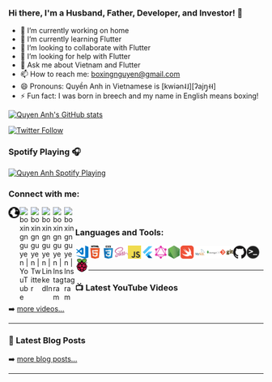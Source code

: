 ### Hi there, I'm a Husband, Father, Developer, and Investor! 👋


<!-- **boxingnguyen/boxingnguyen** is a ✨ _special_ ✨ repository because its `README.md` (this file) appears on your GitHub profile. -->


- 🔭 I’m currently working on home
- 🌱 I’m currently learning Flutter
- 👯 I’m looking to collaborate with Flutter
- 🤔 I’m looking for help with Flutter 
- 💬 Ask me about Vietnam and Flutter
- 📫 How to reach me: boxingnguyen@gmail.com
- 😄 Pronouns: Quyền Anh in Vietnamese is [kwiən˨˩][ʔajŋ̟˧˧]
- ⚡ Fun fact: I was born in breech and my name in English means boxing!


[![Quyen Anh's GitHub stats](https://github-readme-stats.vercel.app/api?username=boxingnguyen&count_private=true)](https://github.com/boxingnguyen)

<!-- [![Website](https://img.shields.io/website?label=boxingnguyen.com&style=for-the-badge&url=https%3A%2F%2Fboxingnguyen.com)](https://boxingnguyen.com) -->
[![Twitter Follow](https://img.shields.io/twitter/follow/boxingnguyen?color=1DA1F2&logo=twitter&style=for-the-badge)](https://twitter.com/intent/follow?original_referer=https%3A%2F%2Fgithub.com%2Fboxingnguyen&screen_name=boxingnguyen)

### Spotify Playing 🎧

[<img src="https://avatar-ex-swe.nixcdn.com/song/2020/11/24/6/8/8/a/1606187842165_640.jpg" alt="Quyen Anh Spotify Playing" width="350" />](https://open.spotify.com/user/31vcysnwogevr6s4vg2uggawstui)
### Connect with me:

[<img align="left" alt="boxingnguyen.com" width="22px" src="https://raw.githubusercontent.com/iconic/open-iconic/master/svg/globe.svg" />][website]
[<img align="left" alt="boxingnguyen | YouTube" width="22px" src="https://cdn.jsdelivr.net/npm/simple-icons@v3/icons/youtube.svg" />][youtube]
[<img align="left" alt="boxingnguyen | Twitter" width="22px" src="https://cdn.jsdelivr.net/npm/simple-icons@v3/icons/twitter.svg" />][twitter]
[<img align="left" alt="boxingnguyen | LinkedIn" width="22px" src="https://cdn.jsdelivr.net/npm/simple-icons@v3/icons/linkedin.svg" />][linkedin]
[<img align="left" alt="boxingnguyen | Instagram" width="22px" src="https://cdn.jsdelivr.net/npm/simple-icons@v3/icons/instagram.svg" />][instagram]
[<img align="left" alt="boxingnguyen | Instagram" width="22px" src="https://cdn.jsdelivr.net/npm/simple-icons@v3/icons/facebook.svg" />][facebook]

<br />

### Languages and Tools:

[<img align="left" alt="Visual Studio Code" width="26px" src="https://raw.githubusercontent.com/github/explore/80688e429a7d4ef2fca1e82350fe8e3517d3494d/topics/visual-studio-code/visual-studio-code.png" />][webdevplaylist]
[<img align="left" alt="HTML5" width="26px" src="https://raw.githubusercontent.com/github/explore/80688e429a7d4ef2fca1e82350fe8e3517d3494d/topics/html/html.png" />][webdevplaylist]
[<img align="left" alt="CSS3" width="26px" src="https://raw.githubusercontent.com/github/explore/80688e429a7d4ef2fca1e82350fe8e3517d3494d/topics/css/css.png" />][cssplaylist]
[<img align="left" alt="Sass" width="26px" src="https://raw.githubusercontent.com/github/explore/80688e429a7d4ef2fca1e82350fe8e3517d3494d/topics/sass/sass.png" />][cssplaylist]
[<img align="left" alt="JavaScript" width="26px" src="https://raw.githubusercontent.com/github/explore/80688e429a7d4ef2fca1e82350fe8e3517d3494d/topics/javascript/javascript.png" />][jsplaylist]
[<img align="left" alt="Flutter" width="26px" src="https://raw.githubusercontent.com/github/explore/80688e429a7d4ef2fca1e82350fe8e3517d3494d/topics/flutter/flutter.png" />][reactplaylist]
[<img align="left" alt="GraphQL" width="26px" src="https://raw.githubusercontent.com/github/explore/80688e429a7d4ef2fca1e82350fe8e3517d3494d/topics/graphql/graphql.png" />][webdevplaylist]
[<img align="left" alt="Node.js" width="26px" src="https://raw.githubusercontent.com/github/explore/80688e429a7d4ef2fca1e82350fe8e3517d3494d/topics/nodejs/nodejs.png" />][webdevplaylist]
[<img align="left" alt="Deno" width="26px" src="https://raw.githubusercontent.com/github/explore/361e2821e2dea67711cde99c9c40ed357061cf27/topics/swift/swift.png" />][webdevplaylist]
[<img align="left" alt="MySQL" width="26px" src="https://raw.githubusercontent.com/github/explore/80688e429a7d4ef2fca1e82350fe8e3517d3494d/topics/mysql/mysql.png" />][webdevplaylist]
[<img align="left" alt="MongoDB" width="26px" src="https://raw.githubusercontent.com/github/explore/80688e429a7d4ef2fca1e82350fe8e3517d3494d/topics/mongodb/mongodb.png" />][webdevplaylist]
[<img align="left" alt="Git" width="26px" src="https://raw.githubusercontent.com/github/explore/80688e429a7d4ef2fca1e82350fe8e3517d3494d/topics/git/git.png" />][webdevplaylist]
[<img align="left" alt="GitHub" width="26px" src="https://raw.githubusercontent.com/github/explore/78df643247d429f6cc873026c0622819ad797942/topics/github/github.png" />][webdevplaylist]
[<img align="left" alt="Terminal" width="26px" src="https://raw.githubusercontent.com/github/explore/80688e429a7d4ef2fca1e82350fe8e3517d3494d/topics/terminal/terminal.png" />][webdevplaylist]
[<img align="left" alt="Terminal" width="26px" src="https://github.com/github/explore/blob/main/topics/raspberry-pi/raspberry-pi.png?raw=true" />][webdevplaylist]


<br />
<br />

---

### 📺 Latest YouTube Videos

<!-- YOUTUBE:START
- [Don't MISS These Amazing Web Dev Videos! (STACKr News 2021, Issue #8)](https://www.youtube.com/watch?v=tSSzfT5Txv8)
- [How To Write Clean Code! | JavaScript Pro Tips (2021)](https://www.youtube.com/watch?v=ZI3q-_vjSZE)
- [[#7] Top Web Dev Videos You NEED to Watch! (STACKr News 2021, Issue #7)](https://www.youtube.com/watch?v=pQyR71kNTo8)
- [Top VS Code Updates | v1.53 Released!! | Tips & Tricks 2021 (Visual Studio Code)](https://www.youtube.com/watch?v=vTf_KPsD0pQ)
- [Node.js Crash Course for Beginners Tutorial - Learn Node Basics in 30 Minutes!](https://www.youtube.com/watch?v=2LUdnb-mls0) -->
<!-- YOUTUBE:END -->
<!-- youtube channel -->
➡️ [more videos...](https://github.com/boxingnguyen/#) 

---

### 📕 Latest Blog Posts

<!-- BLOG-POST-LIST:START -->
<!-- - [How To Pass Application Tracking Systems (ATS) & Get Interviews - Resume Tips for Software Developer](https://dev.to/boxingnguyen/how-to-pass-application-tracking-systems-ats-get-interviews-resume-tips-for-software-developer-4bmo)
- [Microinteractions: Password Validation Animation](https://dev.to/boxingnguyen/microinteractions-password-validation-animation-5629)
- [Notion + YouTube - A Powerful Combination for Productivity](https://dev.to/boxingnguyen/notion-youtube-a-powerful-combination-for-productivity-1def)
- [Regular Expressions (RegEx) Crash Course](https://dev.to/boxingnguyen/regular-expressions-regex-crash-course-248n)
- [Emmet Part 2 - Advanced](https://dev.to/boxingnguyen/emmet-part-2-advanced-4c65) -->
<!-- BLOG-POST-LIST:END -->
<!-- blog address -->
➡️ [more blog posts...](https://github.com/boxingnguyen/#)

---

[website]: https://boxingnguyen.com
[course]: http://vsCodeHero.com
[twitter]: https://twitter.com/boxingnguyen
[youtube]: https://www.youtube.com/channel/UCSBxceidYQc66zWyJ9dDbUg
[instagram]: https://instagram.com/boxingnguyen
[facebook]: https://www.facebook.com/QuyenAnh175/
[linkedin]: https://www.linkedin.com/in/quyen-anh-nguyen/
[webdevplaylist]: https://github.com/boxingnguyen/#
[jsplaylist]: https://github.com/boxingnguyen/#
[cssplaylist]: https://github.com/boxingnguyen/#
[reactplaylist]: https://github.com/boxingnguyen/#